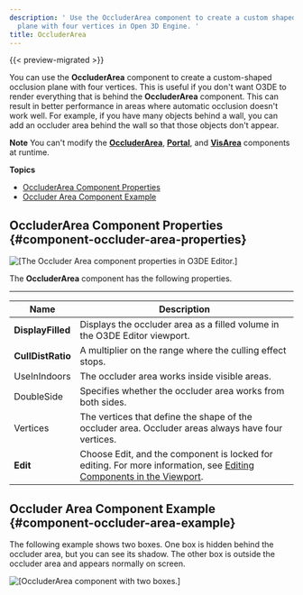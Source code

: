 ```yaml
---
description: ' Use the OccluderArea component to create a custom shaped occlusion
  plane with four vertices in Open 3D Engine. '
title: OccluderArea
---
```


{{< preview-migrated >}}

You can use the **OccluderArea** component to create a custom\-shaped occlusion plane with four vertices\. This is useful if you don't want O3DE to render everything that is behind the **OccluderArea** component\. This can result in better performance in areas where automatic occlusion doesn't work well\. For example, if you have many objects behind a wall, you can add an occluder area behind the wall so that those objects don't appear\.

**Note**
You can't modify the **[OccluderArea](#component-occluder-area)**, **[Portal](/docs/userguide/components/portal.md)**, and **[VisArea](/docs/user-guide/components/vis-area.md)** components at runtime\.

**Topics**
+ [OccluderArea Component Properties](#component-occluder-area-properties)
+ [Occluder Area Component Example](#component-occluder-area-example)

## OccluderArea Component Properties {#component-occluder-area-properties}

![\[The Occluder Area component properties in O3DE Editor.\]](/images/user-guide/component/occluder-area-component-properties.png)

The **OccluderArea** component has the following properties\.


****

| Name | Description |
| --- | --- |
|  **DisplayFilled**  |  Displays the occluder area as a filled volume in the O3DE Editor viewport\.  |
|  **CullDistRatio**  |  A multiplier on the range where the culling effect stops\.   |
| UseInIndoors |  The occluder area works inside visible areas\.  |
| DoubleSide |  Specifies whether the occluder area works from both sides\.  |
| Vertices |  The vertices that define the shape of the occluder area\. Occluder areas always have four vertices\.  |
|  **Edit**  | Choose Edit, and the component is locked for editing\. For more information, see [Editing Components in the Viewport](/docs/userguide/edit-mode-for-components.md)\. |

## Occluder Area Component Example {#component-occluder-area-example}

The following example shows two boxes\. One box is hidden behind the occluder area, but you can see its shadow\. The other box is outside the occluder area and appears normally on screen\.

![\[OccluderArea component with two boxes.\]](/images/shared/component-occluderarea.png)
